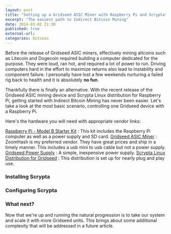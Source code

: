 ```yaml
---
layout: post
title: "Setting up a Gridseed ASIC Miner with Raspberry Pi and Scrypta"
excerpt: "The easiest path to Indirect Bitcoin Mining"
date: 2014-03-02 21:30
published: true
external-url:
categories: bitcoin
---
```

Before the release of Gridseed ASIC miners, effectively mining altcoins such as Litecoin and Dogecoin required building a computer dedicated for the purpose. They were loud, ran hot, and required a lot of power to run.
Driving computers hard in the effort to maximize returns also lead to instability and component failure. I personally have lost a few weekends nurturing a failed rig back to health and it is absolutely __no fun__.

Thankfully there is finally an alternative. With the recent release of the Gridseed ASIC mining device and Scrypta Linux distribution for Raspberry Pi, getting started with Indirect Bitcoin Mining has never been easier.
Let's take a look at the most basic scenario, controlling one Gridseed device with a Raspberry Pi.

Here's the hardware you will need with appropriate vendor links:

[Raspberry Pi - Model B Starter Kit](http://www.amazon.com/CanaKit-Raspberry-Complete-Original-Preloaded/dp/B008XVAVAW/?tag=shnomo-20) : This kit includes the Raspberry Pi computer as well as a power supply and SD card.
[Gridseed ASIC Miner](http://zoomhash.com/products/batch-9-320-kh-s-asic-scrypt-sha-miner-ships-from-los-angeles-ships-3-20-2014) : ZoomHash is my preferred vendor. They have great prices and ship in a timely manner. This includes a usb mini to usb cable but not a power supply.
[Gridseed Power Supply](http://www.amazon.com/Replacement-Monitor-Adapter-Power-Supply/dp/B0023Y9EQC/?tag=shnomo-20) : A simple, inexpensive power supply.
[Scrypta Linux Distribution for Gridseed](https://mega.co.nz/#!uZAGFI6S!xVhHZdNvGij2L6gJk_VXnaTewgr7gFjOjnOCTtO_HHU) : This distribution is set up for nearly plug and play use.

### Installing Scrypta



### Configuring Scrypta

### What next?

Now that we're up and running the natural progression is to take our system and scale it with more Gridseed units. This brings about some additional complexity that will be addressed in a future article.
